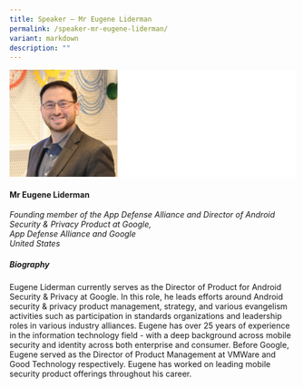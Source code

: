 ```yaml
---
title: Speaker – Mr Eugene Liderman
permalink: /speaker-mr-eugene-liderman/
variant: markdown
description: ""
---
```

![](/images/2025%20speakers/Eugene_Liderman.png)
#### **Mr Eugene Liderman**

*Founding member of the App Defense Alliance and Director of Android Security &amp; Privacy Product at Google, <br> App Defense Alliance and Google<br>United States*

##### **Biography**
Eugene Liderman currently serves as the Director of Product for Android Security &amp; Privacy at Google. In this role, he leads efforts around Android security &amp; privacy product management, strategy, and various evangelism activities such as participation in standards organizations and leadership roles in various industry alliances. Eugene has over 25 years of experience in the information technology field - with a deep background across mobile security and identity across both enterprise and consumer. Before Google, Eugene served as the Director of Product Management at VMWare and Good Technology respectively. Eugene has worked on leading mobile security product offerings throughout his career.